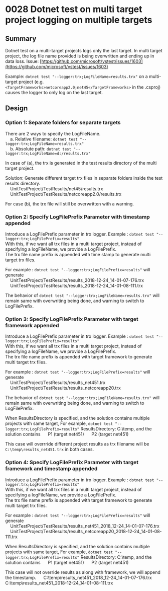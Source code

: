 # 0028 Dotnet test on multi target project logging on multiple targets

## Summary
Dotnet test on a multi-target projects logs only the last target. In multi target project, the log file name provided is being overwritten and ending up in data loss. Issue: [https://github.com/microsoft/vstest/issues/1603](https://github.com/microsoft/vstest/issues/1603)

Example: `dotnet test "--logger:trx;LogFileName=results.trx"` on a multi-target project (e.g. `<TargetFrameworks>netcoreapp2.0;net45</TargetFrameworks>` in the .csproj) causes the logger to only log on the last target.

## Design

### Option 1: Separate folders for separate targets

There are 2 ways to specify the LogFileName.  
&nbsp;&nbsp;&nbsp;&nbsp;a. Relative filename: `dotnet test "--logger:trx;LogFileName=results.trx"`  
&nbsp;&nbsp;&nbsp;&nbsp;b. Absolute path: `dotnet test "--logger:trx;LogFileName=d:/results.trx"`  

In case of (a), the trx is generated in the test results directory of the multi target project.

Solution: Generate different target trx files in separate folders inside the test results directory.  
&nbsp;&nbsp;&nbsp;&nbsp;UnitTestProject/TestResults/net45/results.trx  
&nbsp;&nbsp;&nbsp;&nbsp;UnitTestProject/TestResults/netcoreapp2.0/results.trx  

For case (b), the trx file will still be overwritten with a warning.

### Option 2: Specify LogFilePrefix Parameter with timestamp appended

Introduce a LogFilePrefix parameter in trx logger. Example : `dotnet test "--logger:trx;LogFilePrefix=results"`  
With this, if we want all trx files in a multi target project, instead of specifying a logFileName, we provide a LogFilePrefix.  
The trx file name prefix is appended with time stamp to generate multi target trx files.  

For example : `dotnet test "--logger:trx;LogFilePrefix=results"` will generate  
&nbsp;&nbsp;&nbsp;&nbsp;UnitTestProject/TestResults/results_2018-12-24_14-01-07-176.trx  
&nbsp;&nbsp;&nbsp;&nbsp;UnitTestProject/TestResults/results_2018-12-24_14-01-08-111.trx  

The behavior of  `dotnet test "--logger:trx;LogFileName=results.trx"` will remain same with overwriting being done, and warning to switch to LogFilePrefix.

### Option 3: Specify LogFilePrefix Parameter with target framework appended

Introduce a LogFilePrefix parameter in trx logger. Example : `dotnet test "--logger:trx;LogFilePrefix=results"`  
With this, if we want all trx files in a multi target project, instead of specifying a logFileName, we provide a LogFilePrefix.  
The trx file name prefix is appended with target framework to generate multi target trx files.  

For example : `dotnet test "--logger:trx;LogFilePrefix=results"` will generate  
&nbsp;&nbsp;&nbsp;&nbsp;UnitTestProject/TestResults/results_net451.trx  
&nbsp;&nbsp;&nbsp;&nbsp;UnitTestProject/TestResults/results_netcoreapp20.trx  

The behavior of  `dotnet test "--logger:trx;LogFileName=results.trx"` will remain same with overwriting being done, and warning to switch to LogFilePrefix.

When ResultsDirectory is specified, and the solution contains multiple projects with same target,
For example,  `dotnet test "--logger:trx;LogFilePrefix=results"`
ResultsDirectory: C:\temp, and the solution contains
&nbsp;&nbsp;&nbsp;&nbsp; P1 (target net451)
&nbsp;&nbsp;&nbsp;&nbsp; P2 (target net451)

This case will overrride different project results as trx filename will be `C:\temp\results_net451.trx` in both cases.

### Option 4: Specify LogFilePrefix Parameter with target framework and timestamp appended

Introduce a LogFilePrefix parameter in trx logger. Example : `dotnet test "--logger:trx;LogFilePrefix=results"`  
With this, if we want all trx files in a multi target project, instead of specifying a logFileName, we provide a LogFilePrefix.  
The trx file name prefix is appended with target framework to generate multi target trx files.  

For example : `dotnet test "--logger:trx;LogFilePrefix=results"` will generate  
&nbsp;&nbsp;&nbsp;&nbsp;UnitTestProject/TestResults/results_net451_2018_12-24_14-01-07-176.trx  
&nbsp;&nbsp;&nbsp;&nbsp;UnitTestProject/TestResults/results_netcoreapp20_2018-12-24_14-01-08-111.trx

When ResultsDirectory is specified, and the solution contains multiple projects with same target,
For example,  `dotnet test "--logger:trx;LogFilePrefix=results"`
ResultsDirectory: C:\temp, and the solution contains
&nbsp;&nbsp;&nbsp;&nbsp; P1 (target net451)
&nbsp;&nbsp;&nbsp;&nbsp; P2 (target net451)

This case will not override results as along with framework, we will append the timestamp.
&nbsp;&nbsp;&nbsp;&nbsp; C:\temp\results_net451_2018_12-24_14-01-07-176.trx
&nbsp;&nbsp;&nbsp;&nbsp; C:\temp\results_net451_2018-12-24_14-01-08-111.trx